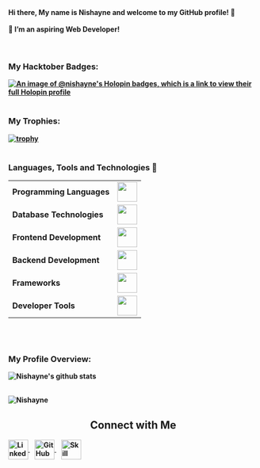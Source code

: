 <div><strong>Hi there, My name is Nishayne and welcome to my GitHub profile! 👋<//strong>
  <br/>
<br/>
<strong>🌱 I’m an aspiring Web Developer!</strong></div>
<br />
<br />
<div><h3>My Hacktober Badges: </h3></div>

[![An image of @nishayne's Holopin badges, which is a link to view their full Holopin profile](https://holopin.me/nishayne)](https://holopin.io/@nishayne)
<br />
<br />
<div><h3>My Trophies: </h3></div>

[![trophy](https://github-profile-trophy.vercel.app/?username=Nishayne&theme=onedark)](https://github.com/Nishayne/github-profile-trophy)
<br />
<br />
<h3> Languages, Tools and Technologies 🚀 </h3>
<table>
	<tr>
	<td><strong>Programming Languages</strong></td>
	<td><img height=40 src = "https://skillicons.dev/icons?i=python,java,c,cpp&theme=dark"></td>
</tr>
<tr>
	<td><strong>Database Technologies</strong></td>
	<td><img height=40 src = "https://skillicons.dev/icons?i=mysql,mongodb,firebase,postgres&theme=dark"></td>
</tr>
<tr>
	<td><strong>Frontend Development</strong></td>
	<td><img height=40 src = "https://skillicons.dev/icons?i=html,css,js" ></td>
</tr>
<tr>
	<td><strong>Backend Development</strong></td>
	<td><img height=40 src = "https://skillicons.dev/icons?i=nodejs,spring&theme=dark"></td>
</tr>

<tr>
	<td><strong>Frameworks</strong></td>
  <td><img height=40 src = "https://skillicons.dev/icons?i=react,angular&theme=dark"></td>
</tr>
<tr>
	<td><strong>Developer Tools</strong></td>
	<td><img height=40 src = "https://skillicons.dev/icons?i=git,github&theme=dark"></td>
</tr>
</table>
<br />
<br />
<div><h3>My Profile Overview: </h3></div>

![Nishayne's github stats](https://github-readme-stats.vercel.app/api?username=Nishayne&show_icons=true)
<br/>
<br/>

<p><img src="https://github-readme-stats.vercel.app/api/top-langs?username=Nishayne&show_icons=true&locale=en&layout=compact&theme=highcontrast" alt="Nishayne" /></p>
<h2 align="center">Connect with Me</h2>

<a href="https://www.linkedin.com/in/nishayne-vaz/" target="_blank" style="margin-right: 10px;">
  <img align="center" src="https://raw.githubusercontent.com/rahuldkjain/github-profile-readme-generator/master/src/images/icons/Social/linked-in-alt.svg" alt="LinkedIn Profile" height="40" width="40" />
</a>

<a href="https://github.com/Nishayne" target="_blank" style="margin-right: 10px;">
  <img align="center" src="https://github.githubassets.com/images/modules/logos_page/GitHub-Mark.png" alt="GitHub Profile" height="40" width="40" />
</a>

<a href="https://www.cloudskillsboost.google/public_profiles/4e7bda57-ead3-490e-a280-e79c4693346d" target="_blank" style="margin-right: 10px;"> 
  <img align="center" src="https://www.vectorlogo.zone/logos/google_cloud/google_cloud-icon.svg" alt="Skill Boost Google Profile" height="40" width="40" />  
</a>

<br />
<br />
<!--
**Nishayne/Nishayne** is a ✨ _special_ ✨ repository because its `README.md` (this file) appears on your GitHub profile.

Here are some ideas to get you started:

- 🔭 I’m currently working on ...
- 🌱 I’m currently learning ...
- 👯 I’m looking to collaborate on ...
- 🤔 I’m looking for help with ...
- 💬 Ask me about ...
- 📫 How to reach me: ...
- 😄 Pronouns: ...
- ⚡ Fun fact: ...
-->
